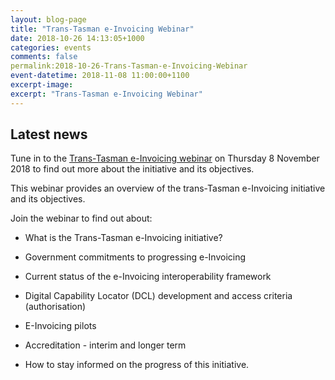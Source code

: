 ```yaml
---
layout: blog-page
title: "Trans-Tasman e-Invoicing Webinar"
date: 2018-10-26 14:13:05+1000
categories: events
comments: false
permalink:2018-10-26-Trans-Tasman-e-Invoicing-Webinar
event-datetime: 2018-11-08 11:00:00+1100
excerpt-image:
excerpt: "Trans-Tasman e-Invoicing Webinar"
---
```


## Latest news ##
Tune in to the [Trans-Tasman e-Invoicing webinar](https://ato.webex.com/mw3100/mywebex/default.do?nomenu=true&siteurl=ato&service=6&rnd=0.009553368957948782&main_url=https%3A%2F%2Fato.webex.com%2Fec3100%2Feventcenter%2Fevent%2FeventAction.do%3FtheAction%3Ddetail%26%26%26EMK%3D4832534b00000004a17c053f5aebb7cf2fa0cd11f947de9bc610ee3edd79a517b8a68c4e3383ff3b%26siteurl%3Dato%26confViewID%3D109637696449680262%26encryptTicket%3DSDJTSwAAAAS6m2JZuJV4X3ti5Mjn9EkJLBrMAEvxqMWXbFUfKk8CIQ2%26) on Thursday 8 November 2018 to find out more about the initiative and its objectives.
 	
This webinar provides an overview of the trans-Tasman e-Invoicing initiative and its objectives.

Join the webinar to find out about:

* What is the Trans-Tasman e-Invoicing initiative?

* Government commitments to progressing e-Invoicing

* Current status of the e-Invoicing interoperability framework

* Digital Capability Locator (DCL) development and access criteria (authorisation)

* E-Invoicing pilots

* Accreditation - interim and longer term

* How to stay informed on the progress of this initiative.
